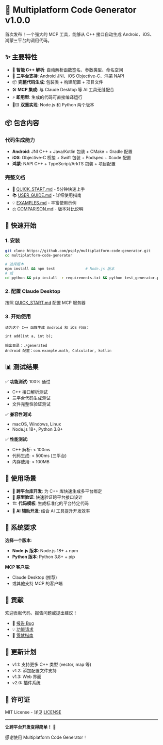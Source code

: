 # 🎉 Multiplatform Code Generator v1.0.0

首次发布！一个强大的 MCP 工具，能够从 C++ 接口自动生成 Android、iOS、鸿蒙三平台的调用代码。

## ✨ 主要特性

- 🧠 **智能 C++ 解析**: 自动解析函数签名、参数类型、命名空间
- 🔄 **三平台支持**: Android JNI、iOS Objective-C、鸿蒙 NAPI
- 📦 **完整代码生成**: 包装类 + 构建配置 + 项目文件
- 🛠️ **MCP 集成**: 与 Claude Desktop 等 AI 工具无缝配合
- ⚡ **即用型**: 生成的代码可直接编译运行
- 🐍🟨 **双重实现**: Node.js 和 Python 两个版本

## 📦 包含内容

### 代码生成能力
- **Android**: JNI C++ + Java/Kotlin 包装 + CMake + Gradle 配置
- **iOS**: Objective-C 桥接 + Swift 包装 + Podspec + Xcode 配置  
- **鸿蒙**: NAPI C++ + TypeScript/ArkTS 包装 + 项目配置

### 完整文档
- 📖 [QUICK_START.md](QUICK_START.md) - 5分钟快速上手
- 📚 [USER_GUIDE.md](USER_GUIDE.md) - 详细使用指南
- 💡 [EXAMPLES.md](EXAMPLES.md) - 丰富使用示例
- ⚖️ [COMPARISON.md](COMPARISON.md) - 版本对比说明

## 🚀 快速开始

### 1. 安装
```bash
git clone https://github.com/psply/multiplatform-code-generator.git
cd multiplatform-code-generator

# 选择版本
npm install && npm test              # Node.js 版本
# 或
cd python && pip install -r requirements.txt && python test_generator.py  # Python 版本
```

### 2. 配置 Claude Desktop
按照 [QUICK_START.md](QUICK_START.md) 配置 MCP 服务器

### 3. 开始使用
```
请为这个 C++ 函数生成 Android 和 iOS 代码：

int add(int a, int b);

输出目录：./generated
Android 配置：com.example.math, Calculator, kotlin
```

## 📊 测试结果

✅ **功能测试**: 100% 通过
- C++ 接口解析测试
- 三平台代码生成测试  
- 文件完整性验证测试

✅ **兼容性测试**: 
- macOS, Windows, Linux
- Node.js 18+, Python 3.8+

✅ **性能测试**:
- C++ 解析: < 100ms
- 代码生成: < 500ms (三平台)
- 内存使用: < 100MB

## 🎯 使用场景

- 📱 **跨平台库开发**: 为 C++ 库快速生成多平台绑定
- 🔄 **原型验证**: 快速验证跨平台接口设计
- 🏗️ **代码模板**: 生成标准化的平台特定代码
- 🤖 **AI 辅助开发**: 结合 AI 工具提升开发效率

## 🔧 系统要求

**选择一个版本**:
- **Node.js 版本**: Node.js 18+ + npm
- **Python 版本**: Python 3.8+ + pip

**MCP 客户端**:
- Claude Desktop (推荐)
- 或其他支持 MCP 的客户端

## 🤝 贡献

欢迎贡献代码、报告问题或提出建议！

- 🐛 [报告 Bug](https://github.com/psply/multiplatform-code-generator/issues)
- 💡 [功能请求](https://github.com/psply/multiplatform-code-generator/issues)
- 📖 [贡献指南](https://github.com/psply/multiplatform-code-generator/blob/main/USER_GUIDE.md)

## 🔄 更新计划

- v1.1: 支持更多 C++ 类型 (vector, map 等)
- v1.2: 添加配置文件支持
- v1.3: Web 界面
- v2.0: 插件系统

## 📄 许可证

MIT License - 详见 [LICENSE](LICENSE)

---

**让跨平台开发变得简单！** 🚀

感谢使用 Multiplatform Code Generator！
